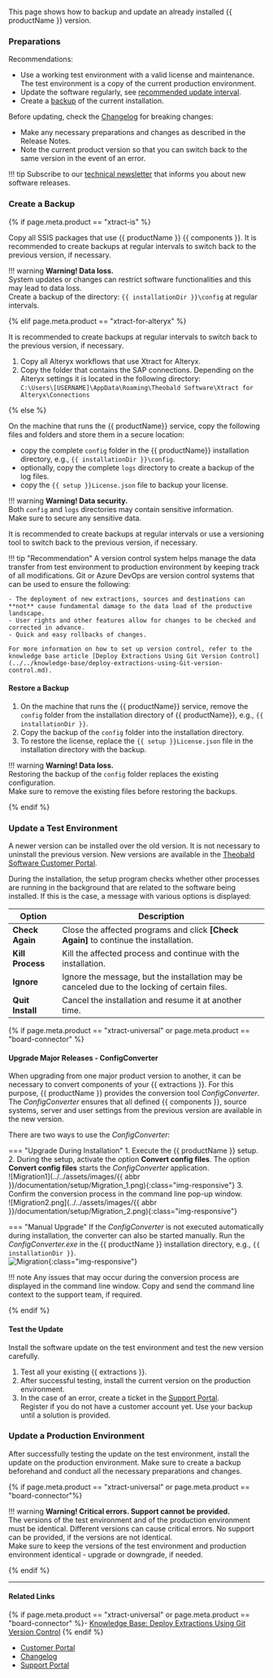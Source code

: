 

This page shows how to backup and update an already installed {{ productName }} version.

### Preparations

Recommendations:

- Use a working test environment with a valid license and maintenance. The test environment is a copy of the current production environment. 
- Update the software regularly, see [recommended update interval](../../changelog.md#recommended-update-interval).
- Create a [backup](#create-a-backup) of the current installation.

Before updating, check the [Changelog](../../changelog.md) for breaking changes: 
- Make any necessary preparations and changes as described in the Release Notes.
- Note the current product version so that you can switch back to the same version in the event of an error.

!!! tip
	Subscribe to our [technical newsletter](https://theobald-software.com/en/newsletter/) that informs you about new software releases.  

### Create a Backup

{% if page.meta.product == "xtract-is" %}

Copy all SSIS packages that use {{ productName }} {{ components }}.
It is recommended to create backups at regular intervals to switch back to the previous version, if necessary.

!!! warning 
	**Warning! Data loss.**<br>
    System updates or changes can restrict software functionalities and this may lead to data loss. <br>
    Create a backup of the directory: `{{ installationDir }}\config` at regular intervals.
	
{% elif page.meta.product == "xtract-for-alteryx" %}

It is recommended to create backups at regular intervals to switch back to the previous version, if necessary.

1. Copy all Alteryx workflows that use Xtract for Alteryx.
2. Copy the folder that contains the SAP connections. Depending on the Alteryx settings it is located in the following directory:<br>
`C:\Users\[USERNAME]\AppData\Roaming\Theobald Software\Xtract for Alteryx\Connections`

{% else %}

On the machine that runs the {{ productName}} service, copy the following files and folders and store them in a secure location:

- copy the complete `config` folder in the {{ productName}} installation directory, e.g., `{{ installationDir }}\config`. 
- optionally, copy the complete `logs` directory to create a backup of the log files. 
- copy the `{{ setup }}License.json` file to backup your license.

!!! warning 
	**Warning! Data security.**<br>
    Both `config` and `logs` directories may contain sensitive information. <br>
	Make sure to secure any sensitive data.

It is recommended to create backups at regular intervals or use a versioning tool to switch back to the previous version, if necessary.

!!! tip "Recommendation"
	A version control system helps manage the data transfer from test environment to production environment by keeping track of all modifications.
	Git or Azure DevOps are version control systems that can be used to ensure the following:

	- The deployment of new extractions, sources and destinations can **not** cause fundamental damage to the data load of the productive landscape.
	- User rights and other features allow for changes to be checked and corrected in advance.
	- Quick and easy rollbacks of changes.

	For more information on how to set up version control, refer to the knowledge base article [Deploy Extractions Using Git Version Control](../../knowledge-base/deploy-extractions-using-Git-version-control.md).

#### Restore a Backup

1. On the machine that runs the {{ productName}} service, remove the `config` folder from the installation directory of {{ productName}}, e.g., `{{ installationDir }}`.
2. Copy the backup of the `config` folder into the installation directory.
3. To restore the license, replace the `{{ setup }}License.json` file in the installation directory with the backup.

!!! warning 
	**Warning! Data loss.**<br>
    Restoring the backup of the `config` folder replaces the existing configuration. <br>
	Make sure to remove the existing files before restoring the backups.

{% endif %}

### Update a Test Environment

A newer version can be installed over the old version. It is not necessary to uninstall the previous version. 
New versions are available in the [Theobald Software Customer Portal](https://my.theobald-software.com).

During the installation, the setup program checks whether other processes are running in the background that are related to the software being installed. 
If this is the case, a message with various options is displayed: 

| Option | Description |
|--------|-------------|
| **Check Again** | Close the affected programs and click **[Check Again]** to continue the installation.  | 
|  **Kill Process**  | Kill the affected process and continue with the installation. | 
|  **Ignore**  | Ignore the message, but the installation may be canceled due to the locking of certain files. | 
|  **Quit Install**  | Cancel the installation and resume it at another time. | 


{% if page.meta.product == "xtract-universal" or page.meta.product == "board-connector" %}

#### Upgrade Major Releases - ConfigConverter

When upgrading from one major product version to another, it can be necessary to convert components of your {{ extractions }}.
For this purpose, {{ productName }} provides the conversion tool *ConfigConverter*.
The *ConfigConverter* ensures that all defined {{ components }}, source systems, server and user settings from the previous version are available in the new version. 

There are two ways to use the *ConfigConverter*:

=== "Upgrade During Installation"
	1. Execute the {{ productName }} setup.
	2. During the setup, activate the option **Convert config files**. 
	The option **Convert config files** starts the *ConfigConverter* application.<br> 
	![Migration1](../../assets/images/{{ abbr }}/documentation/setup/Migration_1.png){:class="img-responsive"}
	3. Confirm the conversion process in the command line pop-up window.  
	![Migration2.png](../../assets/images/{{ abbr }}/documentation/setup/Migration_2.png){:class="img-responsive"}

=== "Manual Upgrade"
	If the *ConfigConverter* is not executed automatically during installation, the converter can also be started manually.
	Run the *ConfigConverter.exe* in the {{ productName }} installation directory, e.g., `{{ installationDir }}`. <br>
	![Migration](../../assets/images/documentation/setup/Migration.png){:class="img-responsive"}

!!! note
    Any issues that may occur during the conversion process are displayed in the command line window. Copy and send the command line context to the support team, if required.

{% endif %}

#### Test the Update

Install the software update on the test environment and test the new version carefully. 

1. Test all your existing {{ extractions }}.  
2. After successful testing, install the current version on the production environment.    
3. In the case of an error, create a ticket in the [Support Portal](https://support.theobald-software.com). <br>
 Register if you do not have a customer account yet. Use your backup until a solution is provided.

### Update a Production Environment

After successfully testing the update on the test environment, install the update on the production environment. 
Make sure to create a backup beforehand and conduct all the necessary preparations and changes. 

{% if page.meta.product == "xtract-universal" or page.meta.product == "board-connector"%}

!!! warning 
	**Warning! Critical errors. Support cannot be provided.**<br>
    The versions of the test environment and of the production environment must be identical. Different versions can cause critical errors. No support can be provided, if the versions are not identical. <br>
	Make sure to keep the versions of the test environment and production environment identical - upgrade or downgrade, if needed.
	
{% endif %}

****
#### Related Links
{% if page.meta.product == "xtract-universal" or page.meta.product == "board-connector" %}- [Knowledge Base: Deploy Extractions Using Git Version Control](../../knowledge-base/deploy-extractions-using-Git-version-control.md) {% endif %}
- [Customer Portal](https://my.theobald-software.com)
- [Changelog](../../changelog.md)
- [Support Portal](https://support.theobald-software.com)


